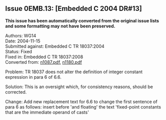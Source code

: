 ## Issue 0EMB.13: \[Embedded C 2004 DR#13]

**This issue has been automatically converted from the original issue lists and some formatting may not have been preserved.**

Authors: WG14  
Date: 2004-11-15  
Submitted against: Embedded C TR 18037:2004  
Status: Fixed  
Fixed in: Embedded C TR 18037:2008  
Converted from: [n1087.pdf](https://www.open-std.org/jtc1/sc22/wg14/www/docs/n1087.pdf), [n1180.pdf](https://www.open-std.org/jtc1/sc22/wg14/www/docs/n1180.pdf)

Problem: TR 18037 does not alter the definition of integer constant expression
in para 6 of 6.6.

Solution: This is an oversight which, for consistency reasons, should be
corrected.

Change: Add new replacement text for 6.6 to change the first sentence of para 6
as follows: insert before 'and floating' the text 'fixed-point constants that
are the immediate operand of casts'

